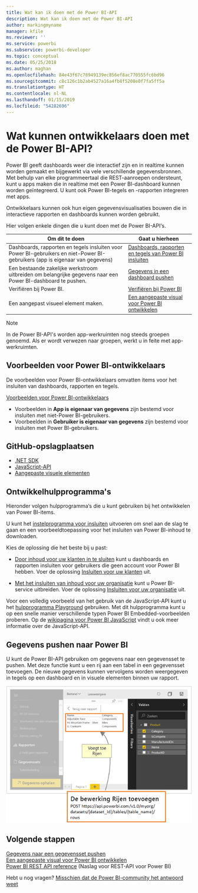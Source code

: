 ```yaml
---
title: Wat kan ik doen met de Power BI-API
description: Wat kan ik doen met de Power BI-API
author: markingmyname
manager: kfile
ms.reviewer: ''
ms.service: powerbi
ms.subservice: powerbi-developer
ms.topic: conceptual
ms.date: 05/25/2018
ms.author: maghan
ms.openlocfilehash: 84e43f67c78949139ec856ef8ac770555fc6bd96
ms.sourcegitcommit: c8c126c1b2ab4527a16a4fb8f5208e0f7fa5ff5a
ms.translationtype: HT
ms.contentlocale: nl-NL
ms.lasthandoff: 01/15/2019
ms.locfileid: "54282696"
---
```

# <a name="what-can-developers-do-with-the-power-bi-api"></a>Wat kunnen ontwikkelaars doen met de Power BI-API?

Power BI geeft dashboards weer die interactief zijn en in realtime kunnen worden gemaakt en bijgewerkt via vele verschillende gegevensbronnen. Met behulp van elke programmeertaal die REST-aanroepen ondersteunt, kunt u apps maken die in realtime met een Power BI-dashboard kunnen worden geïntegreerd. U kunt ook Power BI-tegels en -rapporten integreren met apps.

Ontwikkelaars kunnen ook hun eigen gegevensvisualisaties bouwen die in interactieve rapporten en dashboards kunnen worden gebruikt.

Hier volgen enkele dingen die u kunt doen met de Power BI-API‘s.

| **Om dit te doen** | **Gaat u hierheen** |
| --- | --- |
| Dashboards, rapporten en tegels insluiten voor Power BI-gebruikers en niet-Power BI-gebruikers (app is eigenaar van gegevens) |[Dashboards, rapporten en tegels van Power BI insluiten](embedding-content.md) |
| Een bestaande zakelijke werkstroom uitbreiden om belangrijke gegevens naar een Power BI-dashboard te pushen. |[Gegevens in een dashboard pushen](walkthrough-push-data.md) |
| Verifiëren bij Power BI. |[Verifiëren bij Power BI](get-azuread-access-token.md) |
| Een aangepast visueel element maken. |[Een aangepaste visual voor Power BI ontwikkelen](custom-visual-develop-tutorial.md) |

> [!NOTE]
> In de Power BI-API's worden app-werkruimten nog steeds groepen genoemd. Als er wordt verwezen naar groepen, werkt u in feite met app-werkruimten.

## <a name="power-bi-developer-samples"></a>Voorbeelden voor Power BI-ontwikkelaars

De voorbeelden voor Power BI-ontwikkelaars omvatten items voor het insluiten van dashboards, rapporten en tegels.

[Voorbeelden voor Power BI-ontwikkelaars](https://github.com/Microsoft/PowerBI-Developer-Samples)

* Voorbeelden in **App is eigenaar van gegevens** zijn bestemd voor insluiten met niet-Power BI-gebruikers.
* Voorbeelden in **Gebruiker is eigenaar van gegevens** zijn bestemd voor insluiten met Power BI-gebruikers.

## <a name="github-repositories"></a>GitHub-opslagplaatsen

* [.NET SDK](https://github.com/Microsoft/PowerBI-CSharp)
* [JavaScript-API](https://github.com/Microsoft/PowerBI-JavaScript)
* [Aangepaste visuele elementen](https://github.com/Microsoft/PowerBI-visuals)

## <a name="developer-tools"></a>Ontwikkelhulpprogramma's

Hieronder volgen hulpprogramma‘s die u kunt gebruiken bij het ontwikkelen van Power BI-items.

U kunt het [instelprogramma voor insluiten](https://aka.ms/embedsetup) uitvoeren om snel aan de slag te gaan en een voorbeeldtoepassing voor het insluiten van Power BI-inhoud te downloaden.

Kies de oplossing die het beste bij u past:

* [Door inhoud voor uw klanten in te sluiten](embedding.md#embedding-for-your-customers) kunt u dashboards en rapporten insluiten voor gebruikers die geen account voor Power BI hebben. Voer de oplossing [Insluiten voor uw klanten](https://aka.ms/embedsetup/AppOwnsData) uit.

* [Met het insluiten van inhoud voor uw organisatie](embedding.md#embedding-for-your-organization) kunt u Power BI-service uitbreiden. Voer de oplossing [Insluiten voor uw organisatie](https://aka.ms/embedsetup/UserOwnsData) uit.

Voor een volledig voorbeeld van het gebruik van de JavaScript-API kunt u het [hulpprogramma Playground](https://microsoft.github.io/PowerBI-JavaScript/demo) gebruiken. Met dit hulpprogramma kunt u op een snelle manier verschillende typen Power BI Embedded-voorbeelden proberen. Op de [wikipagina voor Power BI JavaScript](https://github.com/Microsoft/powerbi-javascript/wiki) vindt u ook meer informatie over de JavaScript-API.

## <a name="push-data-into-power-bi"></a>Gegevens pushen naar Power BI

U kunt de Power BI-API gebruiken om gegevens naar een gegevensset te pushen. Met deze functie kunt u een rij aan een tabel in een gegevensset toevoegen. De nieuwe gegevens kunnen vervolgens worden weergegeven in tegels op een dashboard en in visuele elementen binnen uw rapport.

![Voorbeeld van pushen van gegevens](media/what-can-you-do/powerbi-push-data.png)

## <a name="next-steps"></a>Volgende stappen

[Gegevens naar een gegevensset pushen](walkthrough-push-data.md)  
[Een aangepaste visual voor Power BI ontwikkelen](custom-visual-develop-tutorial.md)  
[Power BI REST API reference](https://docs.microsoft.com/rest/api/power-bi/) (Naslag voor REST-API voor Power BI)  

Hebt u nog vragen? [Misschien dat de Power BI-community het antwoord weet](http://community.powerbi.com/)
